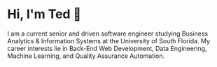 # Hi, I'm Ted 👋

I am a current senior and driven software engineer studying Business Analytics & Information Systems at the University of South Florida. My career interests lie in Back-End Web Development, Data Engineering, Machine Learning, and Quality Assurance Automation.
